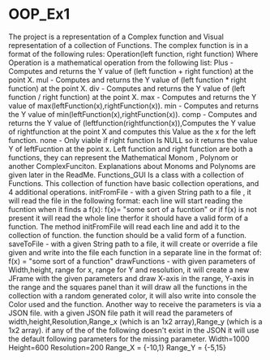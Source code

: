 # OOP_Ex1

The project is a representation of a Complex function and Visual representation of a collection of Functions.
The complex function is in a format of the following rules:
Operation(left function, right function)
Where Operation is a mathematical operation from the following list:
Plus - Computes and returns the Y value of (left function + right function) at the point X.
mul - Computes and returns the Y value of (left function * right function) at the point X.
div - Computes and returns the Y value of (left function / right function) at the point X.
max - Computes and returns the Y value of max(leftFunction(x),rightFunction(x)).
min - Computes and returns the Y value of min(leftFunction(x),rightFunction(x)).
comp - Computes and returns the Y value of (leftfunction(rightfunction(x)),Computes the Y value of rightfunction at the point X and computes this Value as the x for the left function.
none - Only viable if right function Is NULL so it returns the value Y of leftFucntion at the point x.
Left function and right function are both a functions, they can represent the Mathematical Monom , Polynom or another ComplexFunciton.
Explanations about Monoms and Polynoms  are given later in the ReadMe.
 Functions_GUI Is a class with a collection of Functions.
This collection of function have basic collection operations, and 4 additional operations.
initFromFile - with a given String path to a file , it will read the file in the following format:
each line will start reading the fucntion when it finds a f(x): 
f(x)= "some sort of a fucntion" 
or if f(x) is not present it will read the whole line therfor it should have a valid form of a function.
The method initFromFile will read each line and add it to the collection of function.
the function should be a valid form of a function.
saveToFile - with  a given String path to a file, it will create or override a file given and write into the file each function in a separate line in the format of:
f(x) = "some sort of a function"
drawFunctions - with given parameters of Width,height, range for x, range for Y and resolution, it will create a new JFrame with the given parameters and draw X-axis in the range, Y-axis in the range and the squares panel than it will draw all the functions in the collection with a random generated color, it will also write into console the Color used and the function.
Another way to receive the parameters is via a JSON file.
with a given JSON file path it will read the parameters of width,height,Resolution,Range_x (which is an 1x2 array),Range_y (which is a 1x2 array).
if any of the of the following doesn't exist in the JSON it will use the default following parameters for the missing parameter.
Width=1000
Height=600
Resolution=200
Range_X = {-10,1}
Range_Y = {-5,15}

 

